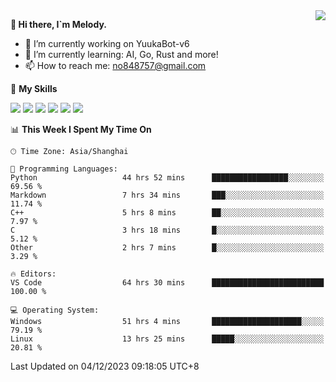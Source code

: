 <a href="#">
  <img align="right" src="https://github-readme-stats.vercel.app/api?username=melodyyuuka&count_private=true&show_icons=true" />
</a>

**👋 Hi there, I`m Melody.**

- 🔭 I’m currently working on YuukaBot-v6
- 🌱 I’m currently learning: AI, Go, Rust and more!
- 📫 How to reach me: no848757@gmail.com

🌟 **My Skills** 

![](https://img.shields.io/badge/-Python-3e74a2?style=flat-square&logo=Python&logoColor=fff)
![](https://img.shields.io/badge/-Java-007396?style=flat-square&logo=OpenJDK&logoColor=fff)
![](https://img.shields.io/badge/-Node.js-339933?style=flat-square&logo=Node.js&logoColor=fff)
![](https://img.shields.io/badge/-Git-f05032?style=flat-square&logo=git&logoColor=fff)
![](https://img.shields.io/badge/-PostgreSQL-4169e1?style=flat-square&logo=PostgreSQL&logoColor=fff)
![](https://img.shields.io/badge/-VSCode-007acc?style=flat-square&logo=Visual-Studio-Code&logoColor=fff)


<!--START_SECTION:waka-->
📊 **This Week I Spent My Time On** 

```text
🕑︎ Time Zone: Asia/Shanghai

💬 Programming Languages: 
Python                   44 hrs 52 mins      █████████████████░░░░░░░░   69.56 % 
Markdown                 7 hrs 34 mins       ███░░░░░░░░░░░░░░░░░░░░░░   11.74 % 
C++                      5 hrs 8 mins        ██░░░░░░░░░░░░░░░░░░░░░░░    7.97 % 
C                        3 hrs 18 mins       █░░░░░░░░░░░░░░░░░░░░░░░░    5.12 % 
Other                    2 hrs 7 mins        █░░░░░░░░░░░░░░░░░░░░░░░░    3.29 % 

🔥 Editors: 
VS Code                  64 hrs 30 mins      █████████████████████████   100.00 % 

💻 Operating System: 
Windows                  51 hrs 4 mins       ████████████████████░░░░░   79.19 % 
Linux                    13 hrs 25 mins      █████░░░░░░░░░░░░░░░░░░░░   20.81 % 
```


 Last Updated on 04/12/2023 09:18:05 UTC+8
<!--END_SECTION:waka-->

